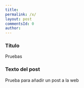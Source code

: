 ```yaml
---
title: 
permalink: /x/
layout: post
commentsId: 0
author: 
---
```

### Título
Pruebas

### Texto del post
Prueba para añadir un post a la web
